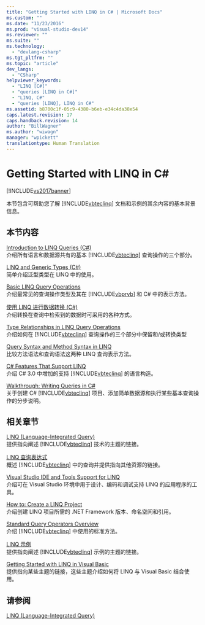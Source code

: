 ```yaml
---
title: "Getting Started with LINQ in C# | Microsoft Docs"
ms.custom: ""
ms.date: "11/23/2016"
ms.prod: "visual-studio-dev14"
ms.reviewer: ""
ms.suite: ""
ms.technology: 
  - "devlang-csharp"
ms.tgt_pltfrm: ""
ms.topic: "article"
dev_langs: 
  - "CSharp"
helpviewer_keywords: 
  - "LINQ [C#]"
  - "queries [LINQ in C#]"
  - "LINQ, C#"
  - "queries [LINQ], LINQ in C#"
ms.assetid: b8700c1f-05c9-4380-b6eb-e34c4da38e54
caps.latest.revision: 17
caps.handback.revision: 14
author: "BillWagner"
ms.author: "wiwagn"
manager: "wpickett"
translationtype: Human Translation
---
```

# Getting Started with LINQ in C#
[!INCLUDE[vs2017banner](../../../../csharp/includes/vs2017banner.md)]

本节包含可帮助您了解 [!INCLUDE[vbteclinq](../../../../csharp/includes/vbteclinq_md.md)] 文档和示例的其余内容的基本背景信息。  
  
## 本节内容  
 [Introduction to LINQ Queries \(C\#\)](../../../../csharp/programming-guide/concepts/linq/introduction-to-linq-queries.md)  
 介绍所有语言和数据源共有的基本 [!INCLUDE[vbteclinq](../../../../csharp/includes/vbteclinq_md.md)] 查询操作的三个部分。  
  
 [LINQ and Generic Types \(C\#\)](../../../../csharp/programming-guide/concepts/linq/linq-and-generic-types.md)  
 简单介绍泛型类型在 LINQ 中的使用。  
  
 [Basic LINQ Query Operations](../../../../csharp/programming-guide/concepts/linq/basic-linq-query-operations.md)  
 介绍最常见的查询操作类型及其在 [!INCLUDE[vbprvb](../../../../csharp/programming-guide/concepts/linq/includes/vbprvb_md.md)] 和 C\# 中的表示方法。  
  
 [使用 LINQ 进行数据转换 \(C\#\)](../../../../csharp/programming-guide/concepts/linq/data-transformations-with-linq.md)  
 介绍转换在查询中检索到的数据时可采用的各种方式。  
  
 [Type Relationships in LINQ Query Operations](../../../../csharp/programming-guide/concepts/linq/type-relationships-in-linq-query-operations.md)  
 介绍如何在 [!INCLUDE[vbteclinq](../../../../csharp/includes/vbteclinq_md.md)] 查询操作的三个部分中保留和\/或转换类型  
  
 [Query Syntax and Method Syntax in LINQ](../../../../csharp/programming-guide/concepts/linq/query-syntax-and-method-syntax-in-linq.md)  
 比较方法语法和查询语法这两种 LINQ 查询表示方法。  
  
 [C\# Features That Support LINQ](../../../../csharp/programming-guide/concepts/linq/features-that-support-linq.md)  
 介绍 C\# 3.0 中增加的支持 [!INCLUDE[vbteclinq](../../../../csharp/includes/vbteclinq_md.md)] 的语言构造。  
  
 [Walkthrough: Writing Queries in C\#](../../../../csharp/programming-guide/concepts/linq/walkthrough-writing-queries-linq.md)  
 关于创建 C\# [!INCLUDE[vbteclinq](../../../../csharp/includes/vbteclinq_md.md)] 项目、添加简单数据源和执行某些基本查询操作的分步说明。  
  
## 相关章节  
 [LINQ \(Language\-Integrated Query\)](../Topic/LINQ%20\(Language-Integrated%20Query\).md)  
 提供指向阐述 [!INCLUDE[vbteclinq](../../../../csharp/includes/vbteclinq_md.md)] 技术的主题的链接。  
  
 [LINQ 查询表达式](../../../../csharp/programming-guide/linq-query-expressions/index.md)  
 概述 [!INCLUDE[vbteclinq](../../../../csharp/includes/vbteclinq_md.md)] 中的查询并提供指向其他资源的链接。  
  
 [Visual Studio IDE and Tools Support for LINQ](../../../../visual-basic/programming-guide/concepts/linq/visual-studio-ide-and-tools-support-for-linq.md)  
 介绍可在 Visual Studio 环境中用于设计、编码和调试支持 LINQ 的应用程序的工具。  
  
 [How to: Create a LINQ Project](../Topic/How%20to:%20Create%20a%20LINQ%20Project.md)  
 介绍创建 LINQ 项目所需的 .NET Framework 版本、命名空间和引用。  
  
 [Standard Query Operators Overview](../../../../visual-basic/programming-guide/concepts/linq/standard-query-operators-overview.md)  
 介绍 [!INCLUDE[vbteclinq](../../../../csharp/includes/vbteclinq_md.md)] 中使用的标准方法。  
  
 [LINQ 示例](../Topic/LINQ%20Samples.md)  
 提供指向阐述 [!INCLUDE[vbteclinq](../../../../csharp/includes/vbteclinq_md.md)] 示例的主题的链接。  
  
 [Getting Started with LINQ in Visual Basic](../../../../visual-basic/programming-guide/concepts/linq/getting-started-with-linq.md)  
 提供指向某些主题的链接，这些主题介绍如何将 LINQ 与 Visual Basic 结合使用。  
  
## 请参阅  
 [LINQ \(Language\-Integrated Query\)](../Topic/LINQ%20\(Language-Integrated%20Query\).md)